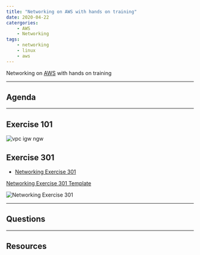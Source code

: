 ```yaml
---
title: "Networking on AWS with hands on training"
date: 2020-04-22
catergories:
    - AWS
    - Networking
tags:
    - networking
    - linux
    - aws
---
```


Networking on [AWS](https://aws.amazon.com) with hands on training

---

## Agenda

---

## Exercise 101

![vpc igw ngw](/images/vpc-igw-ngw.png)


## Exercise 301

* [Networking Exercise 301](https://github.com/ajitsinghr/networkworkshop)

[Networking Exercise 301 Template](/assets/net-exercise-301.yaml)

![Networking Exercise 301](/images/net-exercise-301.png)


---

## Questions

---

## Resources

